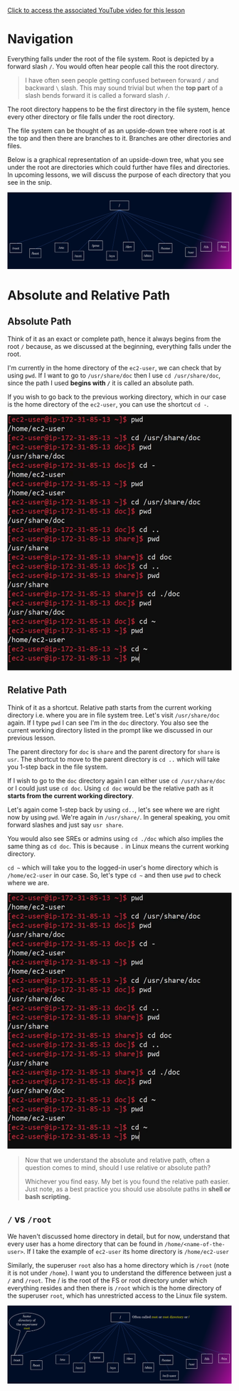 [Click to access the associated YouTube video for this lesson](https://www.youtube.com/watch?v=OGDEBvVqWeE&list=PLmPit9IIdzwQl1kuuoEhG38DC3cdbqZHB&index=2&ab_channel=CloudWithVarJosh)

# Navigation


Everything falls under the root of the file system. Root is depicted by a forward slash `/`. You would often hear people call this the root directory. 

> I have often seen people getting confused between forward `/` and backward `\`
> slash. This may sound trivial but when the **top part** of a slash bends
> forward it is called a forward slash `/`.

The root directory happens to be the first directory in the file system, hence every other directory or file falls under the root directory.

The file system can be thought of as an upside-down tree where root is at the top and then there are branches to it. Branches are other directories and files.

Below is a graphical representation of an upside-down tree, what you see under the root are directories which could further have files and directories. In upcoming lessons, we will discuss the purpose of each directory that you see in the snip.

![Alt text](/images/fs.png)

# Absolute and Relative Path


## Absolute Path

Think of it as an exact or complete path, hence it always begins from the root `/` because, as we discussed at the beginning, everything falls under the root.

I'm currently in the home directory of the `ec2-user`, we can check that by using `pwd`. If I want to go to `/usr/share/doc` then I use `cd /usr/share/doc`, since the path I used **begins with `/`** it is called an absolute path.

If you wish to go back to the previous working directory, which in our case is the home directory of the `ec2-user`, you can use the shortcut `cd -`.

![Absolute and Relative Path](/images/absolute.png)


## Relative Path

Think of it as a shortcut. Relative path starts from the current working directory i.e. where you are in file system tree. Let's visit `/usr/share/doc` again. If I type `pwd` I can see I'm in the `doc` directory. You also see the current working directory listed in the prompt like we discussed in our previous lesson.

The parent directory for `doc` is `share` and the parent directory for `share` is `usr`. The shortcut to move to the parent directory is `cd ..` which will take you 1-step back in the file system.

If I wish to go to the `doc` directory again I can either use `cd /usr/share/doc` or I could just use `cd doc`. Using `cd doc` would be the relative path as it **starts from the current working directory**.

Let's again come 1-step back by using `cd..`, let's see where we are right now by using `pwd`. We're again in `/usr/share/`. In general speaking, you omit forward slashes and just say `usr share`.

You would also see SREs or admins using `cd ./doc` which also implies the same thing as `cd doc`. This is because `.` in Linux means the current working directory.

`cd ~` which will take you to the logged-in user's home directory which is `/home/ec2-user` in our case.
So, let's type `cd ~` and then use `pwd` to check where we are.

![Absolute and Relative Path](/images/absolute.png)

> Now that we understand the absolute and relative path, often a question
> comes to mind, should I use relative or absolute path?
> 
> Whichever you find easy. My bet is you found the relative path easier.
> Just note, as a best practice you should use absolute paths in **shell
> or bash scripting.**
## `/` vs `/root`
We haven't discussed home directory in detail, but for now, understand that every user has a home directory that can be found in `/home/<name-of-the-user>`. If I take the example of `ec2-user` its home directory is `/home/ec2-user`

Similarly, the superuser `root` also has a home directory which is `/root` (note it is not under `/home`). I want you to understand the difference between just a `/` and `/root`. The / is the root of the FS or root directory under which everything resides and then there is `/root` which is the home directory of the superuser `root`, which has unrestricted access to the Linux file system.

![/ vs /root](/images/fs2.png)
